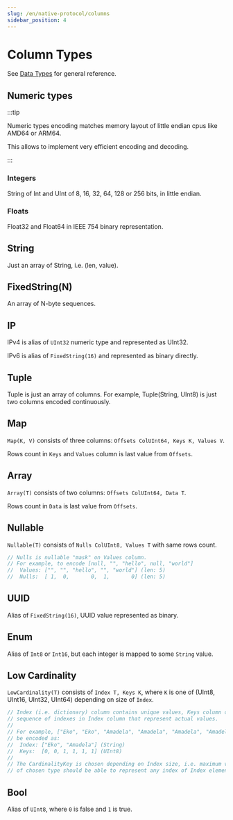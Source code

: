 ```yaml
---
slug: /en/native-protocol/columns
sidebar_position: 4
---
```


# Column Types

See [Data Types](https://clickhouse.com/docs/en/sql-reference/data-types/) for general reference.

## Numeric types

:::tip

Numeric types encoding matches memory layout of little endian cpus like AMD64 or ARM64.

This allows to implement very efficient encoding and decoding.

:::

### Integers

String of Int and UInt of 8, 16, 32, 64, 128 or 256 bits, in little endian.

### Floats

Float32 and Float64 in IEEE 754 binary representation.

## String

Just an array of String, i.e. (len, value).

## FixedString(N)

An array of N-byte sequences.

## IP

IPv4 is alias of `UInt32` numeric type and represented as UInt32.

IPv6 is alias of `FixedString(16)` and represented as binary directly.

## Tuple

Tuple is just an array of columns. For example, Tuple(String, UInt8) is just two columns
encoded continuously.

## Map

`Map(K, V)` consists of three columns: `Offsets ColUInt64, Keys K, Values V`.

Rows count in `Keys` and `Values` column is last value from `Offsets`.

## Array

`Array(T)` consists of two columns: `Offsets ColUInt64, Data T`.

Rows count in `Data` is last value from `Offsets`.

## Nullable

`Nullable(T)` consists of `Nulls ColUInt8, Values T` with same rows count.

```go
// Nulls is nullable "mask" on Values column.
// For example, to encode [null, "", "hello", null, "world"]
//	Values: ["", "", "hello", "", "world"] (len: 5)
//	Nulls:  [ 1,  0,       0,  1,       0] (len: 5)
```

## UUID

Alias of `FixedString(16)`, UUID value represented as binary.

## Enum

Alias of `Int8` or `Int16`, but each integer is mapped to some `String` value.

## Low Cardinality

`LowCardinality(T)` consists of `Index T, Keys K`,
where `K` is one of (UInt8, UInt16, UInt32, UInt64) depending on size of `Index`.

```go
// Index (i.e. dictionary) column contains unique values, Keys column contains
// sequence of indexes in Index column that represent actual values.
//
// For example, ["Eko", "Eko", "Amadela", "Amadela", "Amadela", "Amadela"] can
// be encoded as:
//	Index: ["Eko", "Amadela"] (String)
//	Keys:  [0, 0, 1, 1, 1, 1] (UInt8)
//
// The CardinalityKey is chosen depending on Index size, i.e. maximum value
// of chosen type should be able to represent any index of Index element.
```

## Bool

Alias of `UInt8`, where `0` is false and `1` is true.